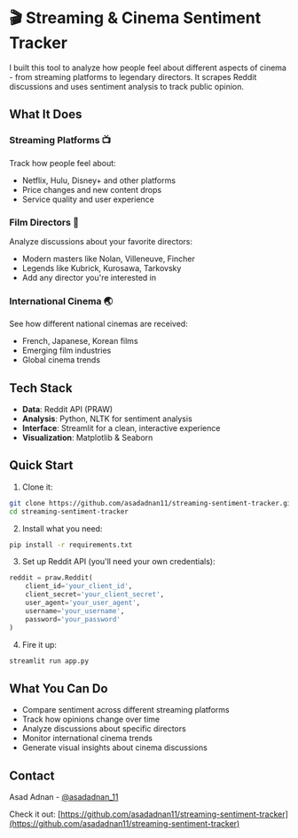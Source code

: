 # 🎬 Streaming & Cinema Sentiment Tracker

I built this tool to analyze how people feel about different aspects of cinema - from streaming platforms to legendary directors. It scrapes Reddit discussions and uses sentiment analysis to track public opinion.

## What It Does

### Streaming Platforms 📺
Track how people feel about:
- Netflix, Hulu, Disney+ and other platforms
- Price changes and new content drops
- Service quality and user experience

### Film Directors 🎥
Analyze discussions about your favorite directors:
- Modern masters like Nolan, Villeneuve, Fincher
- Legends like Kubrick, Kurosawa, Tarkovsky
- Add any director you're interested in

### International Cinema 🌏
See how different national cinemas are received:
- French, Japanese, Korean films
- Emerging film industries
- Global cinema trends

## Tech Stack

- **Data**: Reddit API (PRAW)
- **Analysis**: Python, NLTK for sentiment analysis
- **Interface**: Streamlit for a clean, interactive experience
- **Visualization**: Matplotlib & Seaborn

## Quick Start

1. Clone it:
```bash
git clone https://github.com/asadadnan11/streaming-sentiment-tracker.git
cd streaming-sentiment-tracker
```

2. Install what you need:
```bash
pip install -r requirements.txt
```

3. Set up Reddit API (you'll need your own credentials):
```python
reddit = praw.Reddit(
    client_id='your_client_id',
    client_secret='your_client_secret',
    user_agent='your_user_agent',
    username='your_username',
    password='your_password'
)
```

4. Fire it up:
```bash
streamlit run app.py
```

## What You Can Do

- Compare sentiment across different streaming platforms
- Track how opinions change over time
- Analyze discussions about specific directors
- Monitor international cinema trends
- Generate visual insights about cinema discussions

## Contact

Asad Adnan - [@asadadnan_11](https://twitter.com/asadadnan_11)

Check it out: [https://github.com/asadadnan11/streaming-sentiment-tracker](https://github.com/asadadnan11/streaming-sentiment-tracker) 